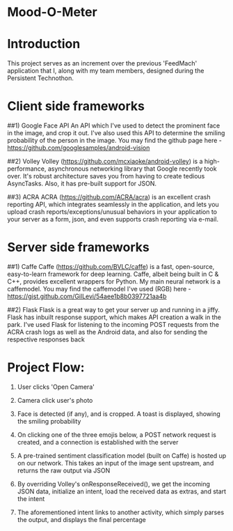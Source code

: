 # Mood-O-Meter

# Introduction
This project serves as an increment over the previous 'FeedMach' application that I, along with my team members, designed during the Persistent Technothon.

# Client side frameworks
##1) Google Face API
An API which I've used to detect the prominent face in the image, and crop it out. I've also used this API to determine the smiling probability of the person in the image. You may find the github page here - https://github.com/googlesamples/android-vision

##2) Volley
Volley (https://github.com/mcxiaoke/android-volley) is a high-performance, asynchronous networking library that Google recently took over. It's robust architecture saves you from having to create tedious AsyncTasks. Also, it has pre-built support for JSON.

##3) ACRA
ACRA (https://github.com/ACRA/acra) is an excellent crash reporting API, which integrates seamlessly in the application, and lets you upload crash reports/exceptions/unusual behaviors in your application to your server as a form, json, and even supports crash reporting via e-mail.


# Server side frameworks
##1) Caffe
Caffe (https://github.com/BVLC/caffe) is a fast, open-source, easy-to-learn framework for deep learning. Caffe, albeit being built in C & C++, provides excellent wrappers for Python. My main neural network is a caffemodel. You may find the caffemodel I've used (RGB) here - https://gist.github.com/GilLevi/54aee1b8b0397721aa4b

##2) Flask
Flask is a great way to get your server up and running in a jiffy. Flask has inbuilt response support, which makes API creation a walk in the park. I've used Flask for listening to the incoming POST requests from the ACRA crash logs as well as the Android data, and also for sending the respective responses back

# Project Flow:
1) User clicks 'Open Camera'

2) Camera click user's photo

3) Face is detected (if any), and is cropped. A toast is displayed, showing the smiling probability

4) On clicking one of the three emojis below, a POST network request is created, and a connection is established with the server

5) A pre-trained sentiment classification model (built on Caffe) is hosted up on our network. This takes an input of the image sent upstream, and returns the raw output via JSON

6) By overriding Volley's onResponseReceived(), we get the incoming JSON data, initialize an intent, load the received data as extras, and start the intent

7) The aforementioned intent links to another activity, which simply parses the output, and displays the final percentage
